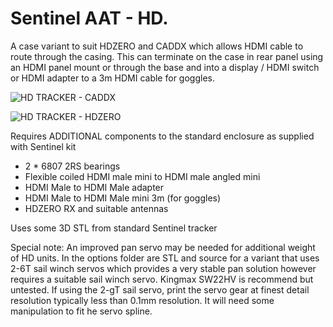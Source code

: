 # Sentinel AAT - HD. 
A case variant to suit HDZERO and CADDX which allows HDMI cable to route through the casing. This can terminate on the case in rear panel using an HDMI panel mount or through the base and into a display / HDMI switch or HDMI adapter to a 3m HDMI cable for goggles. 

![HD TRACKER - CADDX](https://github.com/aat-sentinel/AAT-lite-HD-case/assets/11336532/5e4947ab-deb3-48b4-b39b-619a6b6c06ea)

![HD TRACKER - HDZERO](https://user-images.githubusercontent.com/11336532/195096236-675fc430-cddf-4482-9855-8545b0c79a26.jpg)

Requires ADDITIONAL components to the standard enclosure as supplied with Sentinel kit
- 2 * 6807 2RS bearings
- Flexible coiled HDMI male mini to HDMI male angled mini 
- HDMI Male to HDMI Male adapter
- HDMI Male to HDMI Male mini 3m (for goggles)
- HDZERO RX and suitable antennas

Uses some 3D STL from standard Sentinel tracker 

Special note:
An improved pan servo may be needed for additional weight of HD units. In the options folder are STL and source for a variant that uses 2-6T sail winch servos which provides a very stable pan solution however requires a suitable sail winch servo. Kingmax SW22HV is recommend but untested.
If using the 2-gT sail servo, print the servo gear at finest detail resolution typically less than 0.1mm resolution. It will need some manipulation to fit he servo spline.